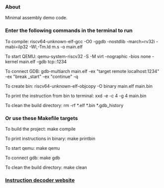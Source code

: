 ### About

Minimal assembly demo code.

### Enter the following commands in the terminal to run

To compile: riscv64-unknown-elf-gcc -O0 -ggdb -nostdlib -march=rv32i -mabi=ilp32 -Wl,-Tm.ld m.s -o main.elf

To start QEMU: qemu-system-riscv32 -S -M virt -nographic -bios none -kernel main.elf -gdb tcp::1234

To connect GDB: gdb-multiarch main.elf -ex "target remote localhost:1234" -ex "break _start" -ex "continue" -q

To create bin: riscv64-unknown-elf-objcopy -O binary main.elf main.bin

To print the instruction from bin to terminal: xxd -e -c 4 -g 4 main.bin

To clean the build directory: rm -rf *.elf *.bin *.gdb_history


### Or use these Makefile targets

To build the project: make compile 

To print instructions in binary: make printbin

To start qemu: make qemu

To connect gdb: make gdb 

To clean the build directory: make clean


### [Instruction decoder website](https://luplab.gitlab.io/rvcodecjs/)